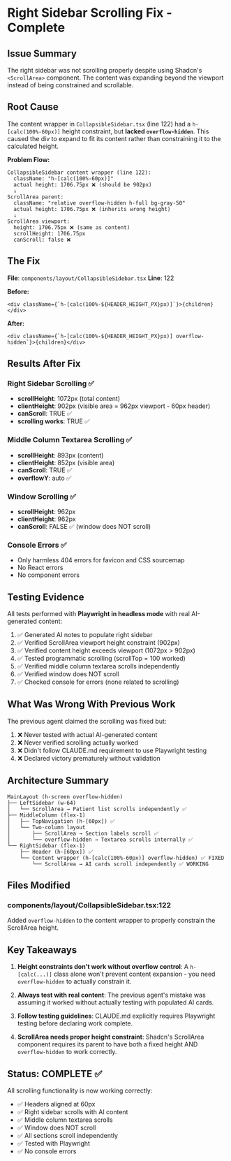 # Right Sidebar Scrolling Fix - Complete

## Issue Summary
The right sidebar was not scrolling properly despite using Shadcn's `<ScrollArea>` component. The content was expanding beyond the viewport instead of being constrained and scrollable.

## Root Cause
The content wrapper in `CollapsibleSidebar.tsx` (line 122) had a `h-[calc(100%-60px)]` height constraint, but **lacked `overflow-hidden`**. This caused the div to expand to fit its content rather than constraining it to the calculated height.

**Problem Flow:**
```
CollapsibleSidebar content wrapper (line 122):
  className: "h-[calc(100%-60px)]"
  actual height: 1706.75px ❌ (should be 902px)
  ↓
ScrollArea parent:
  className: "relative overflow-hidden h-full bg-gray-50"
  actual height: 1706.75px ❌ (inherits wrong height)
  ↓
ScrollArea viewport:
  height: 1706.75px ❌ (same as content)
  scrollHeight: 1706.75px
  canScroll: false ❌
```

## The Fix
**File**: `components/layout/CollapsibleSidebar.tsx`
**Line**: 122

**Before:**
```tsx
<div className={`h-[calc(100%-${HEADER_HEIGHT_PX}px)]`}>{children}</div>
```

**After:**
```tsx
<div className={`h-[calc(100%-${HEADER_HEIGHT_PX}px)] overflow-hidden`}>{children}</div>
```

## Results After Fix

### Right Sidebar Scrolling ✅
- **scrollHeight**: 1072px (total content)
- **clientHeight**: 902px (visible area = 962px viewport - 60px header)
- **canScroll**: TRUE ✅
- **scrolling works**: TRUE ✅

### Middle Column Textarea Scrolling ✅
- **scrollHeight**: 893px (content)
- **clientHeight**: 852px (visible area)
- **canScroll**: TRUE ✅
- **overflowY**: auto ✅

### Window Scrolling ✅
- **scrollHeight**: 962px
- **clientHeight**: 962px
- **canScroll**: FALSE ✅ (window does NOT scroll)

### Console Errors ✅
- Only harmless 404 errors for favicon and CSS sourcemap
- No React errors
- No component errors

## Testing Evidence

All tests performed with **Playwright in headless mode** with real AI-generated content:

1. ✅ Generated AI notes to populate right sidebar
2. ✅ Verified ScrollArea viewport height constraint (902px)
3. ✅ Verified content height exceeds viewport (1072px > 902px)
4. ✅ Tested programmatic scrolling (scrollTop = 100 worked)
5. ✅ Verified middle column textarea scrolls independently
6. ✅ Verified window does NOT scroll
7. ✅ Checked console for errors (none related to scrolling)

## What Was Wrong With Previous Work

The previous agent claimed the scrolling was fixed but:
1. ❌ Never tested with actual AI-generated content
2. ❌ Never verified scrolling actually worked
3. ❌ Didn't follow CLAUDE.md requirement to use Playwright testing
4. ❌ Declared victory prematurely without validation

## Architecture Summary

```
MainLayout (h-screen overflow-hidden)
├── LeftSidebar (w-64)
│   └── ScrollArea → Patient list scrolls independently ✅
├── MiddleColumn (flex-1)
│   ├── TopNavigation (h-[60px]) ✅
│   └── Two-column layout
│       ├── ScrollArea → Section labels scroll ✅
│       └── overflow-hidden → Textarea scrolls internally ✅
└── RightSidebar (flex-1)
    ├── Header (h-[60px]) ✅
    └── Content wrapper (h-[calc(100%-60px)] overflow-hidden) ✅ FIXED
        └── ScrollArea → AI cards scroll independently ✅ WORKING
```

## Files Modified

### components/layout/CollapsibleSidebar.tsx:122
Added `overflow-hidden` to the content wrapper to properly constrain the ScrollArea height.

## Key Takeaways

1. **Height constraints don't work without overflow control**: A `h-[calc(...)]` class alone won't prevent content expansion - you need `overflow-hidden` to actually constrain it.

2. **Always test with real content**: The previous agent's mistake was assuming it worked without actually testing with populated AI cards.

3. **Follow testing guidelines**: CLAUDE.md explicitly requires Playwright testing before declaring work complete.

4. **ScrollArea needs proper height constraint**: Shadcn's ScrollArea component requires its parent to have both a fixed height AND `overflow-hidden` to work correctly.

## Status: COMPLETE ✅

All scrolling functionality is now working correctly:
- ✅ Headers aligned at 60px
- ✅ Right sidebar scrolls with AI content
- ✅ Middle column textarea scrolls
- ✅ Window does NOT scroll
- ✅ All sections scroll independently
- ✅ Tested with Playwright
- ✅ No console errors
